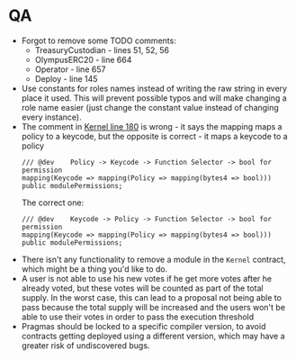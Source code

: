 # QA
* Forgot to remove some TODO comments:
  * TreasuryCustodian - lines 51, 52, 56
  * OlympusERC20 - line 664
  * Operator - line 657
  * Deploy - line 145
* Use constants for roles names instead of writing the raw string in every place it used. This will prevent possible typos and will make changing a role name easier (just change the constant value instead of changing every instance).
* The comment in [Kernel line 180](https://github.com/code-423n4/2022-08-olympus/blob/b5e139d732eb4c07102f149fb9426d356af617aa/src/Kernel.sol#L180) is wrong - it says the mapping maps a policy to a keycode, but the opposite is correct - it maps a keycode to a policy
    ```sol
    /// @dev    Policy -> Keycode -> Function Selector -> bool for permission
    mapping(Keycode => mapping(Policy => mapping(bytes4 => bool))) public modulePermissions;
    ```
    The correct one:
    ```sol
    /// @dev    Keycode -> Policy -> Function Selector -> bool for permission
    mapping(Keycode => mapping(Policy => mapping(bytes4 => bool))) public modulePermissions;
    ```
* There isn't any functionality to remove a module in the `Kernel` contract, which might be a thing you'd like to do.
* A user is not able to use his new votes if he get more votes after he already voted, but these votes will be counted as part of the total supply. In the worst case, this can lead to a proposal not being able to pass because the total supply will be increased and the users won't be able to use their votes in order to pass the execution threshold
* Pragmas should be locked to a specific compiler version, to avoid contracts getting deployed using a different version, which may have a greater risk of undiscovered bugs.
